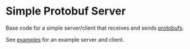 # Simple Protobuf Server

Base code for a simple server/client that receives and sends
[protobufs](https://github.com/google/protobuf).

See
[examples](https://github.com/frigidrain/simple-protobuf-server/tree/master/src/main/java/io/github/frigidrain/examples)
for an example server and client.
